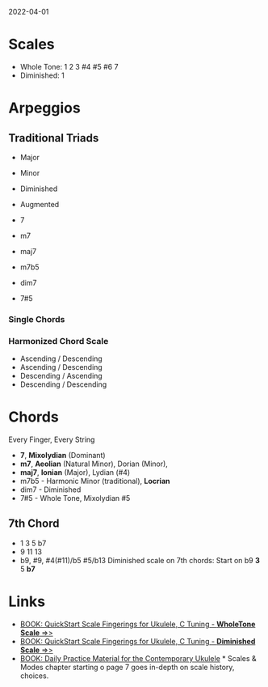 2022-04-01

# Scales

- Whole Tone: 1 2 3 #4 #5 #6 7
- Diminished: 1 

# Arpeggios

## Traditional Triads

- Major
- Minor
- Diminished
- Augmented

- 7
- m7
- maj7
- m7b5
- dim7
- 7#5

### Single Chords

### Harmonized Chord Scale

- Ascending / Descending
- Ascending / Descending
- Descending / Ascending
- Descending / Descending

# Chords

Every Finger, Every String

- **7**, **Mixolydian** (Dominant)
- **m7**, **Aeolian** (Natural Minor), Dorian (Minor), 
- **maj7**, **Ionian** (Major), Lydian (#4)
- m7b5 - Harmonic Minor (traditional), **Locrian**
- dim7 - Diminished
- 7#5 - Whole Tone, Mixolydian #5

## 7th Chord

- 1 3 5 b7
- 9 11 13
- b9, #9, #4(#11)/b5 #5/b13 
Diminished scale on 7th chords: Start on b9 **3** 5 **b7**

# Links

- [BOOK: QuickStart Scale Fingerings for Ukulele, C Tuning - **WholeTone Scale** =>>](https://learningukulele.com/books/code/QS1UKES-WHOLETONE)
- [BOOK: QuickStart Scale Fingerings for Ukulele, C Tuning - **Diminished Scale** =>>](https://learningukulele.com/books/code/QS1UKES-DIMINISHED)
- [BOOK: Daily Practice Material for the Contemporary Ukulele](https://learningukulele.com/books/online/PMG1UKE) * Scales & Modes chapter starting o page 7 goes in-depth on scale history, choices.
